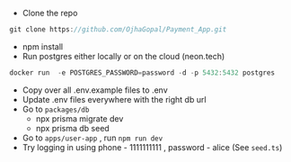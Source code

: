- Clone the repo

```jsx
git clone https://github.com/OjhaGopal/Payment_App.git
```

- npm install
- Run postgres either locally or on the cloud (neon.tech)

```jsx
docker run  -e POSTGRES_PASSWORD=password -d -p 5432:5432 postgres
```

- Copy over all .env.example files to .env
- Update .env files everywhere with the right db url
- Go to `packages/db`
    - npx prisma migrate dev
    - npx prisma db seed
- Go to `apps/user-app` , run `npm run dev`
- Try logging in using phone - 1111111111 , password - alice (See `seed.ts`)






